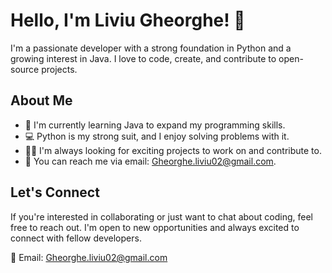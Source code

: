 # Hello, I'm Liviu Gheorghe! 👋

I'm a passionate developer with a strong foundation in Python and a growing interest in Java. I love to code, create, and contribute to open-source projects. 

## About Me

- 🌱 I'm currently learning Java to expand my programming skills.
- 💻 Python is my strong suit, and I enjoy solving problems with it.
- 👨‍💻 I'm always looking for exciting projects to work on and contribute to.
- 📧 You can reach me via email: Gheorghe.liviu02@gmail.com.

## Let's Connect

If you're interested in collaborating or just want to chat about coding, feel free to reach out. I'm open to new opportunities and always excited to connect with fellow developers.

📧 Email: Gheorghe.liviu02@gmail.com

